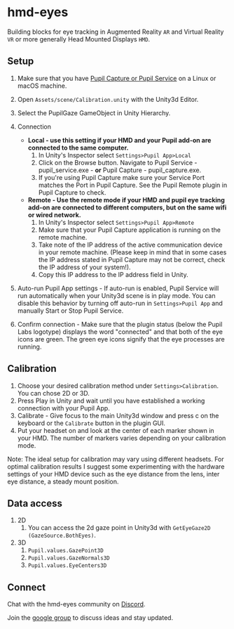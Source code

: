 # hmd-eyes

Building blocks for eye tracking in Augmented Reality `AR` and Virtual Reality `VR` or more generally Head Mounted Displays `HMD`.

## Setup

1. Make sure that you have [Pupil Capture or Pupil Service](https://github.com/pupil-labs/pupil/releases/latest) on a Linux or macOS machine.
2. Open `Assets/scene/Calibration.unity` with the Unity3d Editor.
3. Select the PupilGaze GameObject in Unity Hierarchy.

4. Connection
	* **Local - use this setting if your HMD and your Pupil add-on are connected to the same computer.**
		1. In Unity's Inspector select `Settings>Pupil App>Local`
		2. Click on the Browse button. Navigate to Pupil Service - pupil_service.exe - **or** Pupil Capture - pupil_capture.exe.
		3. If you're using Pupil Capture make sure your Service Port matches the Port in Pupil Capture. See the Pupil Remote plugin in Pupil Capture to check.
	* **Remote - Use the remote mode if your HMD and pupil eye tracking add-on are connected to different computers, but on the same wifi or wired network.**
		1. In Unity's Inspector select `Settings>Pupil App>Remote`
		2. Make sure that your Pupil Capture application is running on the remote machine.
		3. Take note of the IP address of the active communication device in your remote machine. (Please keep in mind that in some cases the IP address stated in Pupil Capture may not be correct, check the IP address of your system!).
		4. Copy this IP address to the IP address field in Unity.
		
5. Auto-run Pupil App settings - If auto-run is enabled, Pupil Service will run automatically when your Unity3d scene is in play mode. You can disable this behavior by turning off auto-run in `Settings>Pupil App` and manually Start or Stop Pupil Service.
6. Confirm connection - Make sure that the plugin status (below the Pupil Labs logotype) displays the word "connected" and that both of the eye icons are green. The green eye icons signify that the eye processes are running.

## Calibration

1. Choose your desired calibration method under `Settings>Calibration`. You can chose 2D or 3D.
2. Press Play in Unity and wait until you have established a working connection with your Pupil App.
3. Calibrate - Give focus to the main Unity3d window and press c on the keyboard or the `Calibrate` button in the plugin GUI.
4. Put your headset on and look at the center of each marker shown in your HMD. The number of markers varies depending on your calibration mode.

Note: The ideal setup for calibration may vary using different headsets. For optimal calibration results I suggest some experimenting with the hardware settings of your HMD device such as the eye distance from the lens, inter eye distance, a steady mount position.

## Data access

1. 2D
	1. You can access the 2d gaze point in Unity3d with `GetEyeGaze2D (GazeSource.BothEyes)`.
2. 3D
	1. `Pupil.values.GazePoint3D`
	2. `Pupil.values.GazeNormals3D`
	3. `Pupil.values.EyeCenters3D`

## Connect

Chat with the hmd-eyes community on [Discord](https://discord.gg/PahDtSH).

Join the [google group](https://groups.google.com/forum/#!forum/hmd-eyes) to discuss ideas and stay updated. 
